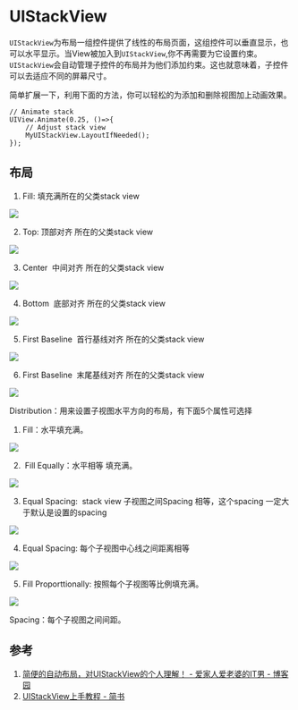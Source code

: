 # UIStackView

`UIStackView`为布局一组控件提供了线性的布局页面，这组控件可以垂直显示，也可以水平显示。当View被加入到`UIStackView`,你不再需要为它设置约束。`UIStackView`会自动管理子控件的布局并为他们添加约束。这也就意味着，子控件可以去适应不同的屏幕尺寸。

简单扩展一下，利用下面的方法，你可以轻松的为添加和删除视图加上动画效果。

```objc
// Animate stack
UIView.Animate(0.25, ()=>{
    // Adjust stack view
    MyUIStackView.LayoutIfNeeded();
});
```


## 布局

1. Fill: 填充满所在的父类stack view

![](https://pic-mike.oss-cn-hongkong.aliyuncs.com/Blog/20191113143051.png)


2. Top: 顶部对齐 所在的父类stack view

![](https://pic-mike.oss-cn-hongkong.aliyuncs.com/Blog/20191113143058.png)


3. Center  中间对齐 所在的父类stack view

![](https://pic-mike.oss-cn-hongkong.aliyuncs.com/Blog/20191113143140.png)


4. Bottom  底部对齐 所在的父类stack view

![](https://pic-mike.oss-cn-hongkong.aliyuncs.com/Blog/20191113143148.png)


5. First Baseline  首行基线对齐 所在的父类stack view

![](https://pic-mike.oss-cn-hongkong.aliyuncs.com/Blog/20191113143155.png)


6. First Baseline  末尾基线对齐 所在的父类stack view

![](https://pic-mike.oss-cn-hongkong.aliyuncs.com/Blog/20191113143210.png)


Distribution：用来设置子视图水平方向的布局，有下面5个属性可选择

1. Fill：水平填充满。

![](https://pic-mike.oss-cn-hongkong.aliyuncs.com/Blog/20191113143217.png)


2.  Fill Equally：水平相等 填充满。

![](https://pic-mike.oss-cn-hongkong.aliyuncs.com/Blog/20191113143226.png)


3. Equal Spacing:  stack view 子视图之间Spacing 相等，这个spacing 一定大于默认是设置的spacing

![](https://pic-mike.oss-cn-hongkong.aliyuncs.com/Blog/20191113143241.png)


4. Equal Spacing: 每个子视图中心线之间距离相等

![](https://pic-mike.oss-cn-hongkong.aliyuncs.com/Blog/20191113143253.png)


5. Fill Proporttionally: 按照每个子视图等比例填充满。

![](https://pic-mike.oss-cn-hongkong.aliyuncs.com/Blog/20191113143311.png)


Spacing：每个子视图之间间距。

## 参考

1. [简便的自动布局，对UIStackView的个人理解！ - 爱家人爱老婆的IT男 - 博客园](https://www.cnblogs.com/bokeyuanlibin/p/5693575.html)
2. [UIStackView上手教程 - 简书](https://www.jianshu.com/p/19fbf3ee2840)
